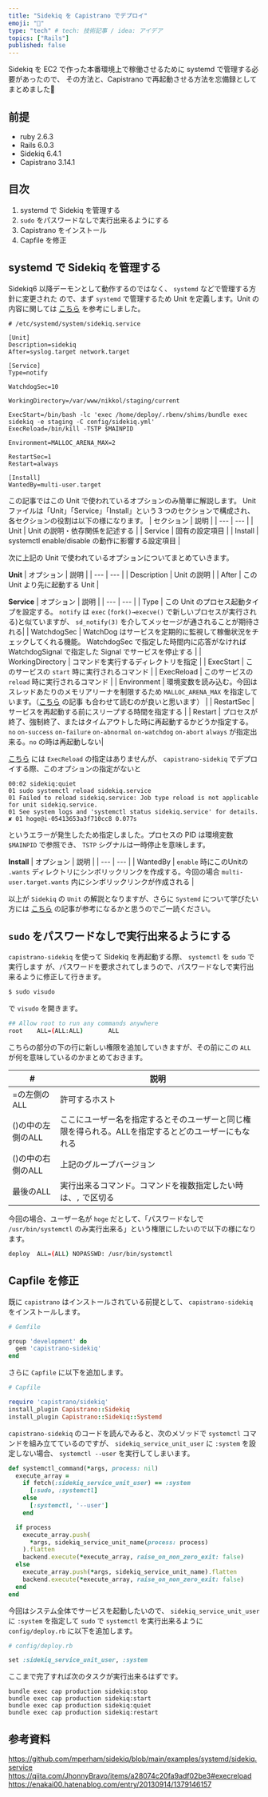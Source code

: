 ```yaml
---
title: "Sidekiq を Capistrano でデプロイ"
emoji: "📌"
type: "tech" # tech: 技術記事 / idea: アイデア
topics: ["Rails"]
published: false
---
```

Sidekiq を EC2 で作った本番環境上で稼働させるために systemd で管理する必要があったので、
その方法と、Capistrano で再起動させる方法を忘備録としてまとめました🙌

## 前提

- ruby 2.6.3
- Rails 6.0.3
- Sidekiq 6.4.1
- Capistrano 3.14.1

## 目次

1. systemd で Sidekiq を管理する
2. `sudo` をパスワードなしで実行出来るようにする
3. Capistrano をインストール
4. Capfile を修正

## systemd で Sidekiq を管理する

Sidekiq6 以降デーモンとして動作するのではなく、 `systemd` などで管理する方針に変更された
ので、まず `systemd` で管理するため Unit を定義します。Unit の内容に関しては [こちら](https://github.com/mperham/sidekiq/blob/main/examples/systemd/sidekiq.service) を参考にしました。

```
# /etc/systemd/system/sidekiq.service

[Unit]
Description=sidekiq
After=syslog.target network.target

[Service]
Type=notify

WatchdogSec=10

WorkingDirectory=/var/www/nikkol/staging/current

ExecStart=/bin/bash -lc 'exec /home/deploy/.rbenv/shims/bundle exec sidekiq -e staging -C config/sidekiq.yml'
ExecReload=/bin/kill -TSTP $MAINPID

Environment=MALLOC_ARENA_MAX=2

RestartSec=1
Restart=always

[Install]
WantedBy=multi-user.target
```

この記事ではこの Unit で使われているオプションのみ簡単に解説します。
Unit ファイルは「Unit」「Service」「Install」という３つのセクションで構成され、各セクションの役割は以下の様になります。
| セクション | 説明 |
| --- | --- |
| Unit | Unit の説明・依存関係を記述する |
| Service | 固有の設定項目 |
| Install | systemctl enable/disable の動作に影響する設定項目 |

次に上記の Unit で使われているオプションについてまとめていきます。

**Unit**
| オプション | 説明 |
| --- | --- |
| Description | Unit の説明 |
| After | この Unit より先に起動する Unit |

**Service**
| オプション | 説明 |
| --- | --- |
| Type | この Unit のプロセス起動タイプを設定する。 `notify` は `exec` (`fork()→execve()` で新しいプロセスが実行される)と似ていますが、 `sd_notify(3)` を介してメッセージが通されることが期待される|
| WatchdogSec | WatchDog はサービスを定期的に監視して稼働状況をチェックしてくれる機能。 WatchdogSec で指定した時間内に応答がなければ WatchdogSignal で指定した Signal でサービスを停止する |
| WorkingDirectory | コマンドを実行するディレクトリを指定 |
| ExecStart | このサービスの `start` 時に実行されるコマンド |
| ExecReload | このサービスの `reload` 時に実行されるコマンド |
| Environment | 環境変数を読み込む。今回はスレッドあたりのメモリアリーナを制限するため `MALLOC_ARENA_MAX` を指定しています。（[こちら](https://techracho.bpsinc.jp/hachi8833/2017_12_28/50109) の記事  も合わせて読むのが良いと思います） |
| RestartSec | サービスを再起動する前にスリープする時間を指定する |
| Restart | プロセスが終了、強制終了、またはタイムアウトした時に再起動するかどうか指定する。`no` `on-success` `on-failure` `on-abnormal` `on-watchdog` `on-abort` `always` が指定出来る。`no` の時は再起動しない|

[こちら](https://github.com/mperham/sidekiq/blob/main/examples/systemd/sidekiq.service) には `ExecReload` の指定はありませんが、 `capistrano-sidekiq` でデプロイする際、このオプションの指定がないと

```
00:02 sidekiq:quiet
01 sudo systemctl reload sidekiq.service
01 Failed to reload sidekiq.service: Job type reload is not applicable for unit sidekiq.service.
01 See system logs and 'systemctl status sidekiq.service' for details.
✘ 01 hoge@i-05413653a3f710cc8 0.077s
```

というエラーが発生したため指定しました。プロセスの PID は環境変数  `$MAINPID` で参照でき、
`TSTP` シグナルは一時停止を意味します。

**Install**
| オプション | 説明 |
| --- | --- |
| WantedBy | `enable` 時にこのUnitの `.wants` ディレクトリにシンボリックリンクを作成する。今回の場合 `multi-user.target.wants` 内にシンボリックリンクが作成される |

以上が `Sidekiq` の `Unit` の解説となりますが、さらに `Systemd` について学びたい方には [こちら](https://enakai00.hatenablog.com/entry/20130914/1379146157) の記事が参考になるかと思うのでご一読ください。

## `sudo` をパスワードなしで実行出来るようにする

`capistrano-sidekiq` を使って Sidekiq を再起動する際、 `systemctl` を `sudo` で実行します
が、パスワードを要求されてしまうので、パスワードなしで実行出来るように修正して行きます。

```bash
$ sudo visudo
```

で `visudo` を開きます。

```bash
## Allow root to run any commands anywhere
root    ALL=(ALL:ALL)       ALL
```

こちらの部分の下の行に新しい権限を追加していきますが、その前にこの `ALL` が何を意味しているのかまとめておきます。

| # | 説明 |
| --- | --- |
| =の左側のALL | 許可するホスト |
| ()の中の左側のALL | ここにユーザー名を指定するとそのユーザーと同じ権限を得られる。ALLを指定するとどのユーザーにもなれる |
| ()の中の右側のALL | 上記のグループバージョン |
| 最後のALL | 実行出来るコマンド。コマンドを複数指定したい時は、`,` で区切る

今回の場合、ユーザー名が `hoge` だとして、「パスワードなしで `/usr/bin/systemctl` のみ実行出来る」という権限にしたいので以下の様になります。

```bash
deploy  ALL=(ALL) NOPASSWD: /usr/bin/systemctl
```

## Capfile を修正

既に `capistrano` はインストールされている前提として、 `capistrano-sidekiq` をインストールします。

```ruby
# Gemfile

group 'development' do
  gem 'capistrano-sidekiq'
end
```

さらに `Capfile` に以下を追加します。

```ruby
# Capfile

require 'capistrano/sidekiq'
install_plugin Capistrano::Sidekiq
install_plugin Capistrano::Sidekiq::Systemd
```

`capistrano-sidekiq` のコードを読んでみると、次のメソッドで `systemctl` コマンドを組み立てているのですが、 `sidekiq_service_unit_user` に `:system` を設定しない場合、 `systemctl --user` を実行してしまいます。

```ruby
def systemctl_command(*args, process: nil)
  execute_array =
    if fetch(:sidekiq_service_unit_user) == :system
      [:sudo, :systemctl]
    else
      [:systemctl, '--user']
    end

  if process
    execute_array.push(
      *args, sidekiq_service_unit_name(process: process)
    ).flatten
    backend.execute(*execute_array, raise_on_non_zero_exit: false)
  else
    execute_array.push(*args, sidekiq_service_unit_name).flatten
    backend.execute(*execute_array, raise_on_non_zero_exit: false)
  end
end
```

今回はシステム全体でサービスを起動したいので、 `sidekiq_service_unit_user` に `:system` を指定して `sudo` で `systemctl` を実行出来るように `config/deploy.rb` に以下を追加します。

```ruby
# config/deploy.rb

set :sidekiq_service_unit_user, :system
```

ここまで完了すれば次のタスクが実行出来るはずです。

```
bundle exec cap production sidekiq:stop
bundle exec cap production sidekiq:start
bundle exec cap production sidekiq:quiet
bundle exec cap production sidekiq:restart
```

## 参考資料

https://github.com/mperham/sidekiq/blob/main/examples/systemd/sidekiq.service
https://qiita.com/JhonnyBravo/items/a28074c20fa9adf02be3#execreload
https://enakai00.hatenablog.com/entry/20130914/1379146157